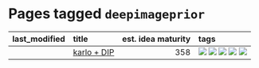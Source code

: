 # Pages tagged `deepimageprior`

|last_modified|title|est. idea maturity|tags
|:---|:---|---:|:---|
||[karlo + DIP](../karlo-dip.md)|358|[![](https://img.shields.io/badge/tag-deepimageprior-76bb24)](../tags/deepimageprior.md) [![](https://img.shields.io/badge/tag-experimental-da139a)](../tags/experimental.md) [![](https://img.shields.io/badge/tag-imagegeneration-496a1)](../tags/imagegeneration.md) [![](https://img.shields.io/badge/tag-prior-683f3)](../tags/prior.md) [![](https://img.shields.io/badge/tag-wip-f53bfe)](../tags/wip.md)|